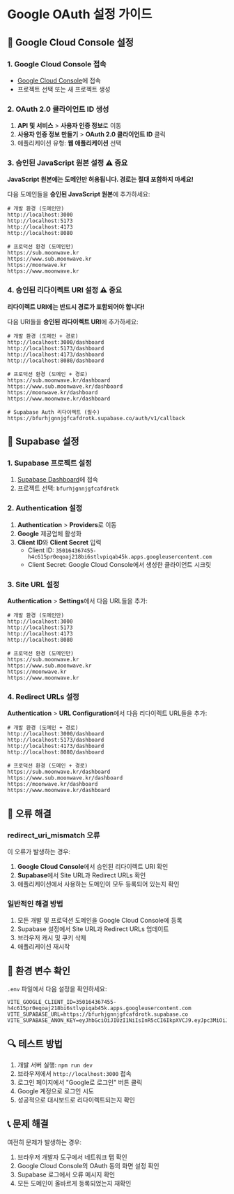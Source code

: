 # Google OAuth 설정 가이드

## 🔧 Google Cloud Console 설정

### 1. Google Cloud Console 접속
- [Google Cloud Console](https://console.cloud.google.com/)에 접속
- 프로젝트 선택 또는 새 프로젝트 생성

### 2. OAuth 2.0 클라이언트 ID 생성
1. **API 및 서비스** > **사용자 인증 정보**로 이동
2. **사용자 인증 정보 만들기** > **OAuth 2.0 클라이언트 ID** 클릭
3. 애플리케이션 유형: **웹 애플리케이션** 선택

### 3. 승인된 JavaScript 원본 설정 ⚠️ 중요

**JavaScript 원본에는 도메인만 허용됩니다. 경로는 절대 포함하지 마세요!**

다음 도메인들을 **승인된 JavaScript 원본**에 추가하세요:

```
# 개발 환경 (도메인만)
http://localhost:3000
http://localhost:5173
http://localhost:4173
http://localhost:8080

# 프로덕션 환경 (도메인만)
https://sub.moonwave.kr
https://www.sub.moonwave.kr
https://moonwave.kr
https://www.moonwave.kr
```

### 4. 승인된 리다이렉트 URI 설정 ⚠️ 중요

**리다이렉트 URI에는 반드시 경로가 포함되어야 합니다!**

다음 URI들을 **승인된 리다이렉트 URI**에 추가하세요:

```
# 개발 환경 (도메인 + 경로)
http://localhost:3000/dashboard
http://localhost:5173/dashboard
http://localhost:4173/dashboard
http://localhost:8080/dashboard

# 프로덕션 환경 (도메인 + 경로)
https://sub.moonwave.kr/dashboard
https://www.sub.moonwave.kr/dashboard
https://moonwave.kr/dashboard
https://www.moonwave.kr/dashboard

# Supabase Auth 리다이렉트 (필수)
https://bfurhjgnnjgfcafdrotk.supabase.co/auth/v1/callback
```

## 🔧 Supabase 설정

### 1. Supabase 프로젝트 설정
1. [Supabase Dashboard](https://supabase.com/dashboard)에 접속
2. 프로젝트 선택: `bfurhjgnnjgfcafdrotk`

### 2. Authentication 설정
1. **Authentication** > **Providers**로 이동
2. **Google** 제공업체 활성화
3. **Client ID**와 **Client Secret** 입력
   - Client ID: `350164367455-h4c615pr0eqoaj218bi6stlvpiqab45k.apps.googleusercontent.com`
   - Client Secret: Google Cloud Console에서 생성한 클라이언트 시크릿

### 3. Site URL 설정
**Authentication** > **Settings**에서 다음 URL들을 추가:

```
# 개발 환경 (도메인만)
http://localhost:3000
http://localhost:5173
http://localhost:4173
http://localhost:8080

# 프로덕션 환경 (도메인만)
https://sub.moonwave.kr
https://www.sub.moonwave.kr
https://moonwave.kr
https://www.moonwave.kr
```

### 4. Redirect URLs 설정
**Authentication** > **URL Configuration**에서 다음 리다이렉트 URL들을 추가:

```
# 개발 환경 (도메인 + 경로)
http://localhost:3000/dashboard
http://localhost:5173/dashboard
http://localhost:4173/dashboard
http://localhost:8080/dashboard

# 프로덕션 환경 (도메인 + 경로)
https://sub.moonwave.kr/dashboard
https://www.sub.moonwave.kr/dashboard
https://moonwave.kr/dashboard
https://www.moonwave.kr/dashboard
```

## 🚨 오류 해결

### redirect_uri_mismatch 오류
이 오류가 발생하는 경우:

1. **Google Cloud Console**에서 승인된 리다이렉트 URI 확인
2. **Supabase**에서 Site URL과 Redirect URLs 확인
3. 애플리케이션에서 사용하는 도메인이 모두 등록되어 있는지 확인

### 일반적인 해결 방법
1. 모든 개발 및 프로덕션 도메인을 Google Cloud Console에 등록
2. Supabase 설정에서 Site URL과 Redirect URLs 업데이트
3. 브라우저 캐시 및 쿠키 삭제
4. 애플리케이션 재시작

## 📝 환경 변수 확인

`.env` 파일에서 다음 설정을 확인하세요:

```env
VITE_GOOGLE_CLIENT_ID=350164367455-h4c615pr0eqoaj218bi6stlvpiqab45k.apps.googleusercontent.com
VITE_SUPABASE_URL=https://bfurhjgnnjgfcafdrotk.supabase.co
VITE_SUPABASE_ANON_KEY=eyJhbGciOiJIUzI1NiIsInR5cCI6IkpXVCJ9.eyJpc3MiOiJzdXBhYmFzZSIsInJlZiI6ImJmdXJoamdubmpnZmNhZmRyb3RrIiwicm9sZSI6ImFub24iLCJpYXQiOjE3NTM2MDQ4NTIsImV4cCI6MjA2OTE4MDg1Mn0.mxP7V92XRdY8e_7r9GR3B04blukhVf1vu_teRguv20U
```

## 🔍 테스트 방법

1. 개발 서버 실행: `npm run dev`
2. 브라우저에서 `http://localhost:3000` 접속
3. 로그인 페이지에서 "Google로 로그인" 버튼 클릭
4. Google 계정으로 로그인 시도
5. 성공적으로 대시보드로 리다이렉트되는지 확인

## 📞 문제 해결

여전히 문제가 발생하는 경우:

1. 브라우저 개발자 도구에서 네트워크 탭 확인
2. Google Cloud Console의 OAuth 동의 화면 설정 확인
3. Supabase 로그에서 오류 메시지 확인
4. 모든 도메인이 올바르게 등록되었는지 재확인 
